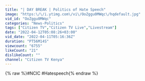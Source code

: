 ```yaml
---
title: "| DAY BREAK | Politics of Hate Speech"
image: "https:\/\/i.ytimg.com\/vi\/OoZggu0MWqc\/hqdefault.jpg"
vid_id: "OoZggu0MWqc"
categories: "News-Politics"
tags: ["Citizen TV","Citizen TV Live","Livestream"]
date: "2022-04-12T05:08:26+03:00"
vid_date: "2022-04-11T05:16:36Z"
duration: "PT56M14S"
viewcount: "6755"
likeCount: "21"
dislikeCount: ""
channel: "Citizen TV Kenya"
---
```

{% raw %}#NCIC #Hatespeech{% endraw %}
